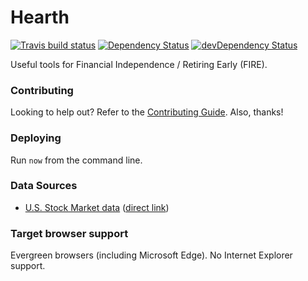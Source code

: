 # Hearth

[![Travis build status](http://img.shields.io/travis/jamesplease/hearth.svg?style=flat)](https://travis-ci.org/jamesplease/hearth)
[![Dependency Status](https://david-dm.org/jamesplease/hearth.svg)](https://david-dm.org/jamesplease/hearth)
[![devDependency Status](https://david-dm.org/jamesplease/hearth/dev-status.svg)](https://david-dm.org/jamesplease/hearth#info=devDependencies)

Useful tools for Financial Independence / Retiring Early (FIRE).

### Contributing

Looking to help out? Refer to the [Contributing Guide](./CONTRIBUTING.md). Also, thanks!

### Deploying

Run `now` from the command line.

### Data Sources

- [U.S. Stock Market data](http://www.econ.yale.edu/%7Eshiller/data.htm) ([direct link](http://www.econ.yale.edu/%7Eshiller/data/ie_data.xls))

### Target browser support

Evergreen browsers (including Microsoft Edge). No Internet Explorer support.
